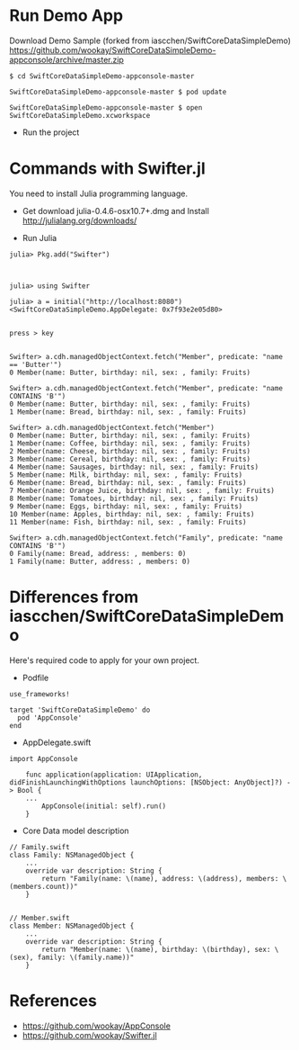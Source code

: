 Run Demo App
============

Download Demo Sample (forked from iascchen/SwiftCoreDataSimpleDemo)
https://github.com/wookay/SwiftCoreDataSimpleDemo-appconsole/archive/master.zip

```
$ cd SwiftCoreDataSimpleDemo-appconsole-master

SwiftCoreDataSimpleDemo-appconsole-master $ pod update

SwiftCoreDataSimpleDemo-appconsole-master $ open SwiftCoreDataSimpleDemo.xcworkspace
```

* Run the project



Commands with Swifter.jl
========================

You need to install Julia programming language.
* Get download julia-0.4.6-osx10.7+.dmg and Install
http://julialang.org/downloads/


* Run Julia
```
julia> Pkg.add("Swifter")



julia> using Swifter

julia> a = initial("http://localhost:8080")
<SwiftCoreDataSimpleDemo.AppDelegate: 0x7f93e2e05d80>


press > key


Swifter> a.cdh.managedObjectContext.fetch("Member", predicate: "name == 'Butter'")
0 Member(name: Butter, birthday: nil, sex: , family: Fruits)

Swifter> a.cdh.managedObjectContext.fetch("Member", predicate: "name CONTAINS 'B'")
0 Member(name: Butter, birthday: nil, sex: , family: Fruits)
1 Member(name: Bread, birthday: nil, sex: , family: Fruits)

Swifter> a.cdh.managedObjectContext.fetch("Member")
0 Member(name: Butter, birthday: nil, sex: , family: Fruits)
1 Member(name: Coffee, birthday: nil, sex: , family: Fruits)
2 Member(name: Cheese, birthday: nil, sex: , family: Fruits)
3 Member(name: Cereal, birthday: nil, sex: , family: Fruits)
4 Member(name: Sausages, birthday: nil, sex: , family: Fruits)
5 Member(name: Milk, birthday: nil, sex: , family: Fruits)
6 Member(name: Bread, birthday: nil, sex: , family: Fruits)
7 Member(name: Orange Juice, birthday: nil, sex: , family: Fruits)
8 Member(name: Tomatoes, birthday: nil, sex: , family: Fruits)
9 Member(name: Eggs, birthday: nil, sex: , family: Fruits)
10 Member(name: Apples, birthday: nil, sex: , family: Fruits)
11 Member(name: Fish, birthday: nil, sex: , family: Fruits)

Swifter> a.cdh.managedObjectContext.fetch("Family", predicate: "name CONTAINS 'B'")
0 Family(name: Bread, address: , members: 0)
1 Family(name: Butter, address: , members: 0)
```



Differences from iascchen/SwiftCoreDataSimpleDemo
==================================================

Here's required code to apply for your own project.

* Podfile
```
use_frameworks!

target 'SwiftCoreDataSimpleDemo' do
  pod 'AppConsole'
end
```


* AppDelegate.swift
```
import AppConsole

    func application(application: UIApplication, didFinishLaunchingWithOptions launchOptions: [NSObject: AnyObject]?) -> Bool {
    ...
        AppConsole(initial: self).run()
    }
```


* Core Data model description
```
// Family.swift
class Family: NSManagedObject {
    ...
    override var description: String {
        return "Family(name: \(name), address: \(address), members: \(members.count))"
    }


// Member.swift
class Member: NSManagedObject {
    ...
    override var description: String {
        return "Member(name: \(name), birthday: \(birthday), sex: \(sex), family: \(family.name))"
    }
```


References
==========

* https://github.com/wookay/AppConsole
* https://github.com/wookay/Swifter.jl
